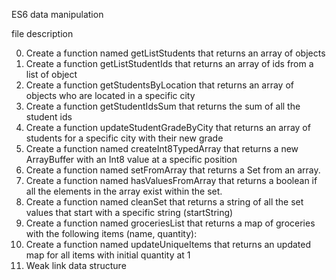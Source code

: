 ES6 data manipulation

file description

0. Create a function named getListStudents that returns an array of objects
1. Create a function getListStudentIds that returns an array of ids from a list of object
2. Create a function getStudentsByLocation that returns an array of objects who are located in a specific city
3. Create a function getStudentIdsSum that returns the sum of all the student ids
4. Create a function updateStudentGradeByCity that returns an array of students for a specific city with their new grade
5. Create a function named createInt8TypedArray that returns a new ArrayBuffer with an Int8 value at a specific position
6. Create a function named setFromArray that returns a Set from an array.
7. Create a function named hasValuesFromArray that returns a boolean if all the elements in the array exist within the set.
8. Create a function named cleanSet that returns a string of all the set values that start with a specific string (startString)
9. Create a function named groceriesList that returns a map of groceries with the following items (name, quantity):
10. Create a function named updateUniqueItems that returns an updated map for all items with initial quantity at 1
11. Weak link data structure
